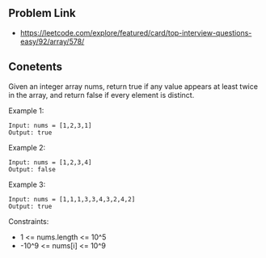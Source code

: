 ## Problem Link

- https://leetcode.com/explore/featured/card/top-interview-questions-easy/92/array/578/

## Conetents

Given an integer array nums, return true if any value appears at least twice in the array, and return false if every element is distinct.

Example 1:

```
Input: nums = [1,2,3,1]
Output: true
```

Example 2:

```
Input: nums = [1,2,3,4]
Output: false
```

Example 3:

```
Input: nums = [1,1,1,3,3,4,3,2,4,2]
Output: true
```

Constraints:

- 1 <= nums.length <= 10^5
- -10^9 <= nums[i] <= 10^9
